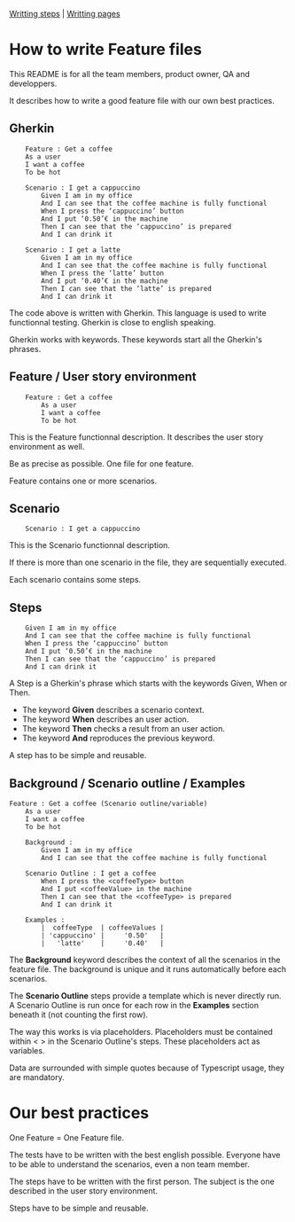 [Writting steps](../step_definitions) | [Writting pages](../pages)

# How to write Feature files

This README is for all the team members, product owner, QA and developpers.

It describes how to write a good feature file with our own best practices.

## Gherkin

```Gherkin
    Feature : Get a coffee
	As a user
	I want a coffee
	To be hot

	Scenario : I get a cappuccino
	    Given I am in my office
	    And I can see that the coffee machine is fully functional
	    When I press the ‘cappuccino’ button
	    And I put ‘0.50’€ in the machine
	    Then I can see that the ‘cappuccino’ is prepared
	    And I can drink it

	Scenario : I get a latte
	    Given I am in my office
	    And I can see that the coffee machine is fully functional
	    When I press the ‘latte’ button
	    And I put ‘0.40’€ in the machine
	    Then I can see that the ‘latte’ is prepared
	    And I can drink it
```

The code above is written with Gherkin.
This language is used to write functionnal testing.
Gherkin is close to english speaking.

Gherkin works with keywords. These keywords start all the Gherkin's phrases.

## Feature / User story environment

```Gherkin
    Feature : Get a coffee
        As a user
        I want a coffee
        To be hot
```

This is the Feature functionnal description.
It describes the user story environment as well.

Be as precise as possible.
One file for one feature.

Feature contains one or more scenarios.

## Scenario

```Gherkin
    Scenario : I get a cappuccino
```

This is the Scenario functionnal description.

If there is more than one scenario in the file, they are sequentially executed.

Each scenario contains some steps.

## Steps

```Gherkin
    Given I am in my office
    And I can see that the coffee machine is fully functional
    When I press the ‘cappuccino’ button
    And I put ‘0.50’€ in the machine
    Then I can see that the ‘cappuccino’ is prepared
    And I can drink it
```

A Step is a Gherkin's phrase which starts with the keywords Given, When or Then.

* The keyword **Given** describes a scenario context.
* The keyword **When** describes an user action.
* The keyword **Then** checks a result from an user action.
* The keyword **And** reproduces the previous keyword.

A step has to be simple and reusable.

## Background / Scenario outline / Examples

```Gherkin
Feature : Get a coffee (Scenario outline/variable)
    As a user
    I want a coffee
    To be hot

    Background :
        Given I am in my office
        And I can see that the coffee machine is fully functional

    Scenario Outline : I get a coffee
        When I press the <coffeeType> button
        And I put <coffeeValue> in the machine
        Then I can see that the <coffeeType> is prepared
        And I can drink it

    Examples :
        |  coffeeType  | coffeeValues |
        | 'cappuccino' |     '0.50'   |
        |   'latte'    |     '0.40'   |
```

The **Background** keyword describes the context of all the scenarios in the feature file.
The background is unique and it runs automatically before each scenarios.

The **Scenario Outline** steps provide a template which is never directly run. A Scenario Outline is run once for each row in the **Examples** section beneath it (not counting the first row).

The way this works is via placeholders. Placeholders must be contained within < > in the Scenario Outline's steps. These placeholders act as variables.

Data are surrounded with simple quotes because of Typescript usage, they are mandatory.

# Our best practices

One Feature = One Feature file.

The tests have to be written with the best english possible. Everyone have to be able to understand the scenarios, even a non team member.

The steps have to be written with the first person. The subject is the one described in the user story environment.

Steps have to be simple and reusable.
